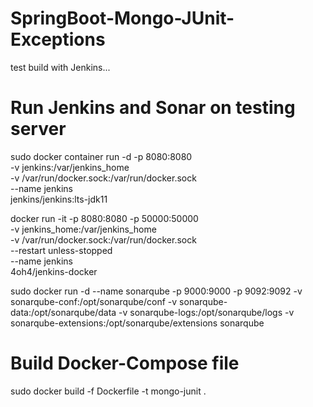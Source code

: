 # SpringBoot-Mongo-JUnit-Exceptions

test build with Jenkins...

# Run Jenkins and Sonar on testing server
sudo docker container run -d -p 8080:8080 \
    -v jenkins:/var/jenkins_home \
    -v /var/run/docker.sock:/var/run/docker.sock \
    --name jenkins \
    jenkins/jenkins:lts-jdk11

docker run -it -p 8080:8080 -p 50000:50000 \
    -v jenkins_home:/var/jenkins_home \
    -v /var/run/docker.sock:/var/run/docker.sock \
    --restart unless-stopped \
    --name jenkins \
    4oh4/jenkins-docker

sudo docker run -d --name sonarqube -p 9000:9000 -p 9092:9092 -v sonarqube-conf:/opt/sonarqube/conf -v sonarqube-data:/opt/sonarqube/data -v sonarqube-logs:/opt/sonarqube/logs -v sonarqube-extensions:/opt/sonarqube/extensions sonarqube

# Build Docker-Compose file
sudo docker build -f Dockerfile -t mongo-junit .